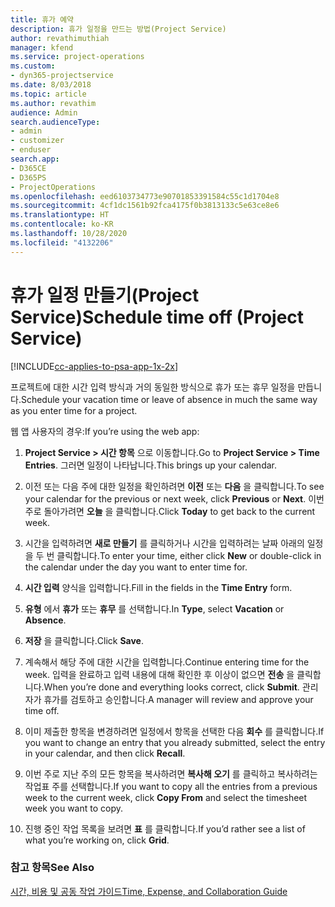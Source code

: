 ```yaml
---
title: 휴가 예약
description: 휴가 일정을 만드는 방법(Project Service)
author: revathimuthiah
manager: kfend
ms.service: project-operations
ms.custom:
- dyn365-projectservice
ms.date: 8/03/2018
ms.topic: article
ms.author: revathim
audience: Admin
search.audienceType:
- admin
- customizer
- enduser
search.app:
- D365CE
- D365PS
- ProjectOperations
ms.openlocfilehash: eed6103734773e90701853391584c55c1d1704e8
ms.sourcegitcommit: 4cf1dc1561b92fca4175f0b3813133c5e63ce8e6
ms.translationtype: HT
ms.contentlocale: ko-KR
ms.lasthandoff: 10/28/2020
ms.locfileid: "4132206"
---
```

# <a name="schedule-time-off-project-service"></a><span data-ttu-id="852ee-103">휴가 일정 만들기(Project Service)</span><span class="sxs-lookup"><span data-stu-id="852ee-103">Schedule time off (Project Service)</span></span>

[!INCLUDE[cc-applies-to-psa-app-1x-2x](../includes/cc-applies-to-psa-app-1x-2x.md)]

<span data-ttu-id="852ee-104">프로젝트에 대한 시간 입력 방식과 거의 동일한 방식으로 휴가 또는 휴무 일정을 만듭니다.</span><span class="sxs-lookup"><span data-stu-id="852ee-104">Schedule your vacation time or leave of absence in much the same way as you enter time for a project.</span></span>  
  
 <span data-ttu-id="852ee-105">웹 앱 사용자의 경우:</span><span class="sxs-lookup"><span data-stu-id="852ee-105">If you’re using the web app:</span></span>  
  
1.  <span data-ttu-id="852ee-106">**Project Service > 시간 항목** 으로 이동합니다.</span><span class="sxs-lookup"><span data-stu-id="852ee-106">Go to **Project Service > Time Entries**.</span></span> <span data-ttu-id="852ee-107">그러면 일정이 나타납니다.</span><span class="sxs-lookup"><span data-stu-id="852ee-107">This brings up your calendar.</span></span>  
  
2.  <span data-ttu-id="852ee-108">이전 또는 다음 주에 대한 일정을 확인하려면 **이전** 또는 **다음** 을 클릭합니다.</span><span class="sxs-lookup"><span data-stu-id="852ee-108">To see your calendar for the previous or next week, click **Previous** or **Next**.</span></span> <span data-ttu-id="852ee-109">이번 주로 돌아가려면 **오늘** 을 클릭합니다.</span><span class="sxs-lookup"><span data-stu-id="852ee-109">Click **Today** to get back to the current week.</span></span>  
  
3.  <span data-ttu-id="852ee-110">시간을 입력하려면 **새로 만들기** 를 클릭하거나 시간을 입력하려는 날짜 아래의 일정을 두 번 클릭합니다.</span><span class="sxs-lookup"><span data-stu-id="852ee-110">To enter your time, either click **New** or double-click in the calendar under the day you want to enter time for.</span></span>  
  
4.  <span data-ttu-id="852ee-111">**시간 입력** 양식을 입력합니다.</span><span class="sxs-lookup"><span data-stu-id="852ee-111">Fill in the fields in the **Time Entry** form.</span></span>  
  
5.  <span data-ttu-id="852ee-112">**유형** 에서 **휴가** 또는 **휴무** 를 선택합니다.</span><span class="sxs-lookup"><span data-stu-id="852ee-112">In **Type**, select **Vacation** or **Absence**.</span></span>  
  
6.  <span data-ttu-id="852ee-113">**저장** 을 클릭합니다.</span><span class="sxs-lookup"><span data-stu-id="852ee-113">Click **Save**.</span></span>  
  
7.  <span data-ttu-id="852ee-114">계속해서 해당 주에 대한 시간을 입력합니다.</span><span class="sxs-lookup"><span data-stu-id="852ee-114">Continue entering time for the week.</span></span> <span data-ttu-id="852ee-115">입력을 완료하고 입력 내용에 대해 확인한 후 이상이 없으면 **전송** 을 클릭합니다.</span><span class="sxs-lookup"><span data-stu-id="852ee-115">When you’re done and everything looks correct, click **Submit**.</span></span> <span data-ttu-id="852ee-116">관리자가 휴가를 검토하고 승인합니다.</span><span class="sxs-lookup"><span data-stu-id="852ee-116">A manager will review and approve your time off.</span></span>  
  
8.  <span data-ttu-id="852ee-117">이미 제출한 항목을 변경하려면 일정에서 항목을 선택한 다음 **회수** 를 클릭합니다.</span><span class="sxs-lookup"><span data-stu-id="852ee-117">If you want to change an entry that you already submitted, select the entry in your calendar, and then click **Recall**.</span></span>  
  
9. <span data-ttu-id="852ee-118">이번 주로 지난 주의 모든 항목을 복사하려면 **복사해 오기** 를 클릭하고 복사하려는 작업표 주를 선택합니다.</span><span class="sxs-lookup"><span data-stu-id="852ee-118">If you want to copy all the entries from a previous week to the current week, click **Copy From** and select the timesheet week you want to copy.</span></span>  
  
10. <span data-ttu-id="852ee-119">진행 중인 작업 목록을 보려면 **표** 를 클릭합니다.</span><span class="sxs-lookup"><span data-stu-id="852ee-119">If you’d rather see a list of what you’re working on, click **Grid**.</span></span>  
  
### <a name="see-also"></a><span data-ttu-id="852ee-120">참고 항목</span><span class="sxs-lookup"><span data-stu-id="852ee-120">See Also</span></span>  
 [<span data-ttu-id="852ee-121">시간, 비용 및 공동 작업 가이드</span><span class="sxs-lookup"><span data-stu-id="852ee-121">Time, Expense, and Collaboration Guide</span></span>](../psa/time-expense-collaboration-guide.md)
